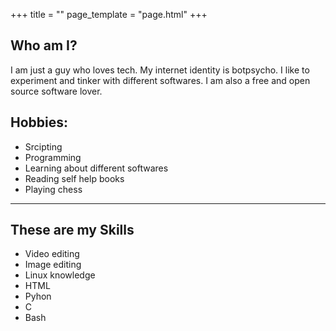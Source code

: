 +++
title = ""
page_template = "page.html"
+++

## Who am I?
I am just a guy who loves tech. My internet identity is botpsycho. I like to experiment and tinker with different softwares. I am also a free and open source software lover. 

## Hobbies:

* Srcipting
* Programming
* Learning about different softwares
* Reading self help books
* Playing chess
________________________________________

## These are my Skills

* Video editing
* Image editing
* Linux knowledge
* HTML
* Pyhon
* C
* Bash
